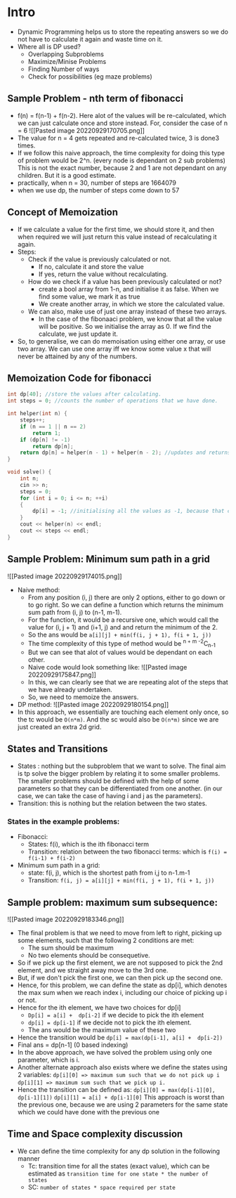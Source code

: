 # Intro
- Dynamic Programming helps us to store the repeating answers so we do not have to calculate it again and waste time on it.
- Where all is DP used?
	- Overlapping Subproblems
	- Maximize/Minise Problems
	- Finding Number of ways
	- Check for possibilities (eg maze problems)

## Sample Problem - nth term of fibonacci
- f(n) = f(n-1) + f(n-2). Here alot of the values will be re-calculated, which we can just calculate once and store instead.
  For, consider the case of n = 6
  ![[Pasted image 20220929170705.png]]
- The value for n = 4 gets repeated and re-calculated twice, 3 is done3 times. 
- If we follow this naive approach, the time complexity for doing this type of problem would be 2^n. (every node is dependant on 2 sub problems) This is not the exact number, because 2 and 1 are not dependant on any children. But it is a good estimate.
- practically, when n = 30, number of steps are 1664079
- when we use dp, the number of steps come down to 57

## Concept of Memoization
- If we calculate a value for the first time, we should store it, and then when required we will just return this value instead of recalculating it again.
- Steps:
	- Check if the value is previously calculated or not. 
		- If no, calculate it and store the value
		- If yes, return the value without recalculating.
	- How do we check if a value has been previously calculated or not?
		- create a bool array from 1-n, and initialise it as false. When we find some value, we mark it as true
		- We create another array, in which we store the calculated value.
	- We can also, make use of just one array instead of these two arrays. 
		- In the case of the fibonaaci problem, we know that all the value will be positive. So we initialise the array as 0. If we find the calculate, we just update it. 
- So, to generalise, we can do memoisation using either one array, or use two array. We can use one array iff we know some value x that will never be attained by any of the numbers.

## Memoization Code for fibonacci

```cpp
int dp[40]; //store the values after calculating. 
int steps = 0; //counts the number of operations that we have done. 

int helper(int n) {
	steps++;
	if (n == 1 || n == 2)
		return 1;
	if (dp[n] != -1)
		return dp[n];
	return dp[n] = helper(n - 1) + helper(n - 2); //updates and returns the answer.
}

void solve() {
	int n;
	cin >> n;
	steps = 0;
	for (int i = 0; i <= n; ++i)
	{
		dp[i] = -1; //initialising all the values as -1, because that can never be achieved.
	}
	cout << helper(n) << endl;
	cout << steps << endl;
}
```

## Sample Problem: Minimum sum path in a grid
![[Pasted image 20220929174015.png]]
- Naive method: 
	- From any position (i, j) there are only 2 options, either to go down or to go right. So we can define a function which returns the minimum sum path from (i, j) to (n-1, m-1). 
	- For the function, it would be a recursive one, which would call the value for (i, j + 1) and (i+1, j) and and return the minimum of the 2.
	- So the ans would be `a[i][j] + min(f(i, j + 1), f(i + 1, j))`
	- The time complexity of this type of method would be <sup>n + m -2</sup>C<sub>n-1</sub> 
	- But we can see that alot of values would be dependant on each other. 
	- Naive code would look something like:
	  ![[Pasted image 20220929175847.png]]
	- In this, we can clearly see that we are repeating alot of the steps that we have already undertaken. 
	- So, we need to memoize the answers.
- DP method:
  ![[Pasted image 20220929180154.png]]
- In this approach, we essentially are touching each element only once, so the tc would be `O(n*m)`. And the sc would also be `O(n*m)` since we are just created an extra 2d grid. 

## States and Transitions
- States : nothing but the subproblem that we want to solve. The final aim is tp solve the bigger problem by relating it to some smaller problems. The smaller problems should be defined with the help of some parameters so that they can be differentiated from one another. (in our case, we can take the case of having i and j as the parameters). 
- Transition: this is nothing but the relation between the two states. 
 ### States in the example problems:
- Fibonacci:
	- States: f(i), which is the ith fibonacci term
	- Transition: relation between the two fibonacci terms: which is `f(i) = f(i-1) + f(i-2)`
- Minimum sum path in a grid:
	- state: f(i, j), which is the  shortest path from i,j to n-1.m-1
	- Transition: ``f(i, j) = a[i][j] + min(f(i, j + 1), f(i + 1, j))``

## Sample problem: maximum sum subsequence:
![[Pasted image 20220929183346.png]]
- The final problem is that we need to move from left to right, picking up some elements, such that the following 2 conditions are met:
	- The sum should be maximum
	- No two elements should be consequetive. 
- So if we pick up the first element, we are not supposed to pick the 2nd element, and we straight away move to the 3rd one. 
- But, if we don't pick the first one, we can then pick up the second one. 
- Hence, for this problem, we can define the state as dp[i], which denotes the max sum when we reach index i, including our choice of picking up i or not. 
- Hence for the ith element, we have two choices for dp[i]
	- `Dp[i] = a[i] +  dp[i-2]` if we decide to pick the ith element
	- `dp[i] = dp[i-1]` if we decide not to pick the ith element. 
	- The ans would be the maximum value of these two
- Hence the transition would be `dp[i] = max(dp[i-1], a[i] +  dp[i-2])` 
- Final ans = dp[n-1] (0 based indexing)
- In the above approach, we have solved the problem using only one parameter, which is i. 
- Another alternate approach also exists where we define the states using 2 variables:
  `dp[i][0] => maximum sum such that we do not pick up i`
  `dp[i][1] => maximum sum such that we pick up i.` 
- Hence the transition can be defined as: 
  `dp[i][0] = max(dp[i-1][0], dp[i-1][1])`
  `dp[i][1] = a[i] + dp[i-1][0]`
  This approach is worst than the previous one, because we are using 2 parameters for the same state which we could have done with the previous one
## Time and Space complexity discussion
- We can define the time complexity for any dp solution in the following manner
	- Tc: transition time for all the states (exact value), which can be estimated as
	  `transition time for one state * the number of states`
     - SC: `number of states * space required per state`   